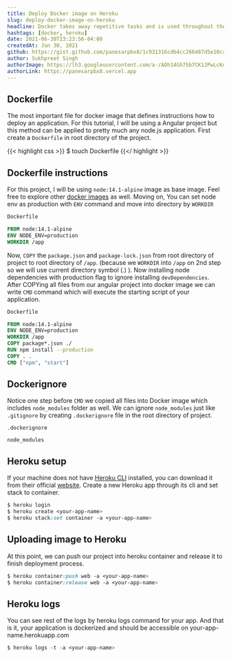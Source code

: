 ```yaml
---
title: Deploy Docker image on Heroku
slug: deploy-docker-image-on-heroku
headline: Docker takes away repetitive tasks and is used throughout the development lifecycle for fast development
hashtags: [docker, heroku]
date: 2021-06-30T23:23:56-04:00
createdAt: Jun 30, 2021
github: https://gist.github.com/panesarpbx8/1c931316cdb4cc266487d5e10ca6f134
author: Sukhpreet Singh
authorImage: https://lh3.googleusercontent.com/a-/AOh14Gh75b7CK1JPwLcKqE8a-zJjwaEVGUreGuWl2nYZbw=s96-c
authorLink: https://panesarpbx8.vercel.app
---
```


## Dockerfile

The most important file for docker image that defines instructions how to deploy an application. For this tutorial, I will be using a Angular project but this method can be applied to pretty much any node.js application. First create a `Dockerfile` in root directory of the project.

{{< highlight css >}}
$ touch Dockerfile
{{</ highlight >}}

## Dockerfile instructions

For this project, I will be using `node:14.1-alpine` image as base image. Feel free to explore other [docker images](https://hub.docker.com/search?q=&type=image) as well. Moving on, You can set node env as production with `ENV` command and move into directory by `WORKDIR`

```dockerfile
Dockerfile

FROM node:14.1-alpine
ENV NODE_ENV=production
WORKDIR /app
```
Now, `COPY` the `package.json` and `package-lock.json` from root directory of project to root directory of `/app`. (because we `WORKDIR` into `/app` on 2nd step so we will use current directory symbol (.) ). Now installing node dependencies with production flag to ignore installing `devDependencies`. After COPYing all files from our angular project into docker image we can write `CMD` command which will execute the starting script of your application.

```dockerfile
Dockerfile

FROM node:14.1-alpine
ENV NODE_ENV=production
WORKDIR /app
COPY package*.json ./
RUN npm install --production
COPY . .
CMD ["npm", "start"]
```

## Dockerignore

Notice one step before `CMD` we copied all files into Docker image which includes `node_modules` folder as well. We can ignore `node_modules` just like `.gitignore` by creating `.dockerignore` file in the root directory of project.

```.docker
.dockerignore

node_modules
```

## Heroku setup

If your machine does not have [Heroku CLI](https://devcenter.heroku.com/articles/heroku-cli) installed, you can download it from their official [website](https://devcenter.heroku.com/articles/heroku-cli). Create a new Heroku app through its cli and set stack to container.

```css
$ heroku login
$ heroku create <your-app-name>
$ heroku stack:set container -a <your-app-name>
```

## Uploading image to Heroku

At this point, we can push our project into heroku container and release it to finish deployment process.

```css
$ heroku container:push web -a <your-app-name>
$ heroku container:release web -a <your-app-name>
```

## Heroku logs

You can see rest of the logs by heroku logs command for your app. And that is it, your application is dockerized and should be accessible on your-app-name.herokuapp.com

```css
$ heroku logs -t -a <your-app-name>
```

